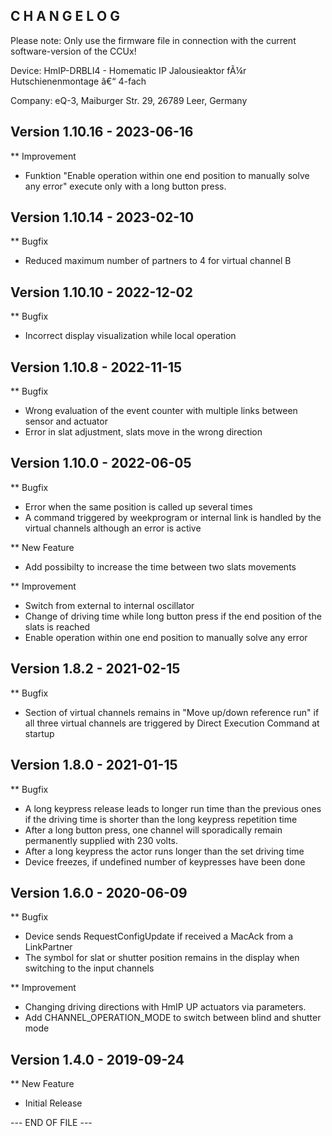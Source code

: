 ﻿C H A N G E L O G
-----------------

Please note: Only use the firmware file in connection with the current software-version of the CCUx!

Device:      HmIP-DRBLI4 - Homematic IP Jalousieaktor fÃ¼r Hutschienenmontage  â€“ 4-fach

Company:     eQ-3, Maiburger Str. 29, 26789 Leer, Germany



Version 1.10.16 - 2023-06-16
--------------------------------------------------------------

** Improvement
   * Funktion "Enable operation within one end position to manually solve any error" execute only with a long button press.



Version 1.10.14 - 2023-02-10
--------------------------------------------------------------

** Bugfix
   * Reduced maximum number of partners to 4 for virtual channel B



Version 1.10.10 - 2022-12-02
--------------------------------------------------------------

** Bugfix
   * Incorrect display visualization while local operation



Version 1.10.8 - 2022-11-15
--------------------------------------------------------------

** Bugfix
   * Wrong evaluation of the event counter with multiple links between sensor and actuator
   * Error in slat adjustment, slats move in the wrong direction



Version 1.10.0 - 2022-06-05
--------------------------------------------------------------

** Bugfix
   *  Error when the same position is called up several times
   * A command triggered by weekprogram or internal link is handled by the virtual channels although an error is active

** New Feature
   * Add possibilty to increase the time between two slats movements

** Improvement
   * Switch from external to internal oscillator
   * Change of driving time while long button press if the end position of the slats is reached
   * Enable operation within one end position to manually solve any error



Version 1.8.2 - 2021-02-15
--------------------------------------------------------------

** Bugfix
   * Section of virtual channels remains in "Move up/down reference run" if all three virtual channels are triggered by Direct Execution Command at startup



Version 1.8.0 - 2021-01-15
--------------------------------------------------------------

** Bugfix
   * A long keypress release leads to longer run time than the previous ones if the driving time is shorter than the long keypress repetition time
   * After a long button press, one channel will sporadically remain permanently supplied with 230 volts.
   * After a long keypress the actor runs longer than the set driving time
   * Device freezes, if undefined number of keypresses have been done



Version 1.6.0 - 2020-06-09
--------------------------------------------------------------

** Bugfix
   * Device sends RequestConfigUpdate if received a MacAck from a LinkPartner
   * The symbol for slat or shutter position remains in the display when switching to the input channels

** Improvement
   * Changing driving directions with HmIP UP actuators via parameters.
   * Add CHANNEL_OPERATION_MODE to switch between blind and shutter mode



Version 1.4.0 - 2019-09-24
--------------------------------------------------------------

** New Feature
   * Initial Release



--- END OF FILE ---
